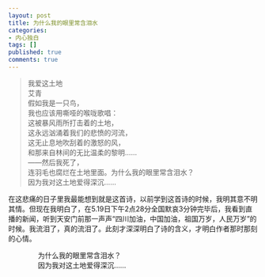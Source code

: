 ```yaml
---
layout: post
title: 为什么我的眼里常含泪水
categories:
- 内心独白
tags: []
published: true
comments: true
---
```

<p><blockquote>我爱这土地<br />
艾青<br />
假如我是一只鸟，<br />
我也应该用嘶哑的喉咙歌唱：<br />
这被暴风雨所打击着的土地，<br />
这永远汹涌着我们的悲愤的河流，<br />
这无止息地吹刮着的激怒的风，<br />
和那来自林间的无比温柔的黎明……<br />
——然后我死了，<br />
连羽毛也腐烂在土地里面。为什么我的眼里常含泪水？<br />
因为我对这土地爱得深沉……</blockquote>
在这悲痛的日子里我最能想到就是这首诗，以前学到这首诗的时候，我明其意不明其情。但现在我明白了，在5.19日下午2点28分全国默哀3分钟完毕后，我看到直播的新闻，听到天安门前那一声声“四川加油，中国加油，祖国万岁，人民万岁”的时候。我流泪了，真的流泪了。此刻才深深明白了诗的含义，才明白作者那时那刻的心情。</p>

<p><p style="padding-left: 60px;">为什么我的眼里常含泪水？<br />
因为我对这土地爱得深沉……</p></p>
